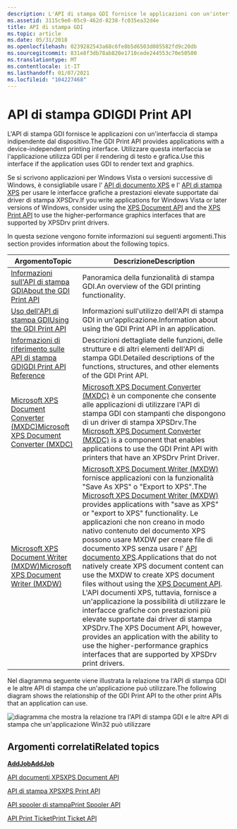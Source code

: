 ```yaml
---
description: L'API di stampa GDI fornisce le applicazioni con un'interfaccia di stampa indipendente dal dispositivo.
ms.assetid: 3115c9e0-05c9-462d-8238-fc035ea32d4e
title: API di stampa GDI
ms.topic: article
ms.date: 05/31/2018
ms.openlocfilehash: 0239282543a68c6fe8b5d6503d085582fd9c20db
ms.sourcegitcommit: 831e8f3db78ab820e1710cede244553c70e50500
ms.translationtype: MT
ms.contentlocale: it-IT
ms.lasthandoff: 01/07/2021
ms.locfileid: "104227468"
---
```

# <a name="gdi-print-api"></a><span data-ttu-id="4ac77-103">API di stampa GDI</span><span class="sxs-lookup"><span data-stu-id="4ac77-103">GDI Print API</span></span>

<span data-ttu-id="4ac77-104">L'API di stampa GDI fornisce le applicazioni con un'interfaccia di stampa indipendente dal dispositivo.</span><span class="sxs-lookup"><span data-stu-id="4ac77-104">The GDI Print API provides applications with a device-independent printing interface.</span></span> <span data-ttu-id="4ac77-105">Utilizzare questa interfaccia se l'applicazione utilizza GDI per il rendering di testo e grafica.</span><span class="sxs-lookup"><span data-stu-id="4ac77-105">Use this interface if the application uses GDI to render text and graphics.</span></span>

<span data-ttu-id="4ac77-106">Se si scrivono applicazioni per Windows Vista o versioni successive di Windows, è consigliabile usare l' [API di documento XPS](/previous-versions/windows/desktop/dd316976(v=vs.85)) e l' [API di stampa XPS](xps-printing.md) per usare le interfacce grafiche a prestazioni elevate supportate dai driver di stampa XPSDrv.</span><span class="sxs-lookup"><span data-stu-id="4ac77-106">If you write applications for Windows Vista or later versions of Windows, consider using the [XPS Document API](/previous-versions/windows/desktop/dd316976(v=vs.85)) and the [XPS Print API](xps-printing.md) to use the higher-performance graphics interfaces that are supported by XPSDrv print drivers.</span></span>

<span data-ttu-id="4ac77-107">In questa sezione vengono fornite informazioni sui seguenti argomenti.</span><span class="sxs-lookup"><span data-stu-id="4ac77-107">This section provides information about the following topics.</span></span>



| <span data-ttu-id="4ac77-108">Argomento</span><span class="sxs-lookup"><span data-stu-id="4ac77-108">Topic</span></span>                                                                                             | <span data-ttu-id="4ac77-109">Descrizione</span><span class="sxs-lookup"><span data-stu-id="4ac77-109">Description</span></span>                                                                                                                                                                                                                                                                                                                                                                                                                                                                                                           |
|---------------------------------------------------------------------------------------------------|-----------------------------------------------------------------------------------------------------------------------------------------------------------------------------------------------------------------------------------------------------------------------------------------------------------------------------------------------------------------------------------------------------------------------------------------------------------------------------------------------------------------------|
| [<span data-ttu-id="4ac77-110">Informazioni sull'API di stampa GDI</span><span class="sxs-lookup"><span data-stu-id="4ac77-110">About the GDI Print API</span></span>](about-the-gdi-print-api.md)<br/>                                 | <span data-ttu-id="4ac77-111">Panoramica della funzionalità di stampa GDI.</span><span class="sxs-lookup"><span data-stu-id="4ac77-111">An overview of the GDI printing functionality.</span></span><br/>                                                                                                                                                                                                                                                                                                                                                                                                                                                             |
| [<span data-ttu-id="4ac77-112">Uso dell'API di stampa GDI</span><span class="sxs-lookup"><span data-stu-id="4ac77-112">Using the GDI Print API</span></span>](using-the-printing-functions.md)<br/>                            | <span data-ttu-id="4ac77-113">Informazioni sull'utilizzo dell'API di stampa GDI in un'applicazione.</span><span class="sxs-lookup"><span data-stu-id="4ac77-113">Information about using the GDI Print API in an application.</span></span><br/>                                                                                                                                                                                                                                                                                                                                                                                                                                               |
| [<span data-ttu-id="4ac77-114">Informazioni di riferimento sulle API di stampa GDI</span><span class="sxs-lookup"><span data-stu-id="4ac77-114">GDI Print API Reference</span></span>](gdi-print-api-reference.md)<br/>                                 | <span data-ttu-id="4ac77-115">Descrizioni dettagliate delle funzioni, delle strutture e di altri elementi dell'API di stampa GDI.</span><span class="sxs-lookup"><span data-stu-id="4ac77-115">Detailed descriptions of the functions, structures, and other elements of the GDI Print API.</span></span><br/>                                                                                                                                                                                                                                                                                                                                                                                                               |
| [<span data-ttu-id="4ac77-116">Microsoft XPS Document Converter (MXDC)</span><span class="sxs-lookup"><span data-stu-id="4ac77-116">Microsoft XPS Document Converter (MXDC)</span></span>](microsoft-xps-document-converter--mxdc-.md)<br/> | <span data-ttu-id="4ac77-117">[Microsoft XPS Document Converter (MXDC)](microsoft-xps-document-converter--mxdc-.md) è un componente che consente alle applicazioni di utilizzare l'API di stampa GDI con stampanti che dispongono di un driver di stampa XPSDrv.</span><span class="sxs-lookup"><span data-stu-id="4ac77-117">The [Microsoft XPS Document Converter (MXDC)](microsoft-xps-document-converter--mxdc-.md) is a component that enables applications to use the GDI Print API with printers that have an XPSDrv Print Driver.</span></span><br/>                                                                                                                                                                                                                                                                                               |
| [<span data-ttu-id="4ac77-118">Microsoft XPS Document Writer (MXDW)</span><span class="sxs-lookup"><span data-stu-id="4ac77-118">Microsoft XPS Document Writer (MXDW)</span></span>](microsoft-xps-document-writer.md)<br/>              | <span data-ttu-id="4ac77-119">[Microsoft XPS Document Writer (MXDW)](microsoft-xps-document-writer.md) fornisce applicazioni con la funzionalità "Save As XPS" o "Export to XPS".</span><span class="sxs-lookup"><span data-stu-id="4ac77-119">The [Microsoft XPS Document Writer (MXDW)](microsoft-xps-document-writer.md) provides applications with "save as XPS" or "export to XPS" functionality.</span></span> <span data-ttu-id="4ac77-120">Le applicazioni che non creano in modo nativo contenuto del documento XPS possono usare MXDW per creare file di documento XPS senza usare l' [API documento XPS](/previous-versions/windows/desktop/dd316976(v=vs.85)).</span><span class="sxs-lookup"><span data-stu-id="4ac77-120">Applications that do not natively create XPS document content can use the MXDW to create XPS document files without using the [XPS Document API](/previous-versions/windows/desktop/dd316976(v=vs.85)).</span></span> <span data-ttu-id="4ac77-121">L'API documenti XPS, tuttavia, fornisce a un'applicazione la possibilità di utilizzare le interfacce grafiche con prestazioni più elevate supportate dai driver di stampa XPSDrv.</span><span class="sxs-lookup"><span data-stu-id="4ac77-121">The XPS Document API, however, provides an application with the ability to use the higher-performance graphics interfaces that are supported by XPSDrv print drivers.</span></span><br/> |



 

<span data-ttu-id="4ac77-122">Nel diagramma seguente viene illustrata la relazione tra l'API di stampa GDI e le altre API di stampa che un'applicazione può utilizzare.</span><span class="sxs-lookup"><span data-stu-id="4ac77-122">The following diagram shows the relationship of the GDI Print API to the other print APIs that an application can use.</span></span>

![diagramma che mostra la relazione tra l'API di stampa GDI e le altre API di stampa che un'applicazione Win32 può utilizzare](images/print-apis-gdi.png)

## <a name="related-topics"></a><span data-ttu-id="4ac77-124">Argomenti correlati</span><span class="sxs-lookup"><span data-stu-id="4ac77-124">Related topics</span></span>

<dl> <dt>

[<span data-ttu-id="4ac77-125">**AddJob**</span><span class="sxs-lookup"><span data-stu-id="4ac77-125">**AddJob**</span></span>](addjob.md)
</dt> <dt>

<span data-ttu-id="4ac77-126">[API documenti XPS](/previous-versions/windows/desktop/dd316976(v=vs.85))</span><span class="sxs-lookup"><span data-stu-id="4ac77-126">[XPS Document API](/previous-versions/windows/desktop/dd316976(v=vs.85))</span></span>
</dt> <dt>

[<span data-ttu-id="4ac77-127">API di stampa XPS</span><span class="sxs-lookup"><span data-stu-id="4ac77-127">XPS Print API</span></span>](xps-printing.md)
</dt> <dt>

[<span data-ttu-id="4ac77-128">API spooler di stampa</span><span class="sxs-lookup"><span data-stu-id="4ac77-128">Print Spooler API</span></span>](print-spooler-api.md)
</dt> <dt>

[<span data-ttu-id="4ac77-129">API Print Ticket</span><span class="sxs-lookup"><span data-stu-id="4ac77-129">Print Ticket API</span></span>](print-ticket-api.md)
</dt> </dl>

 

